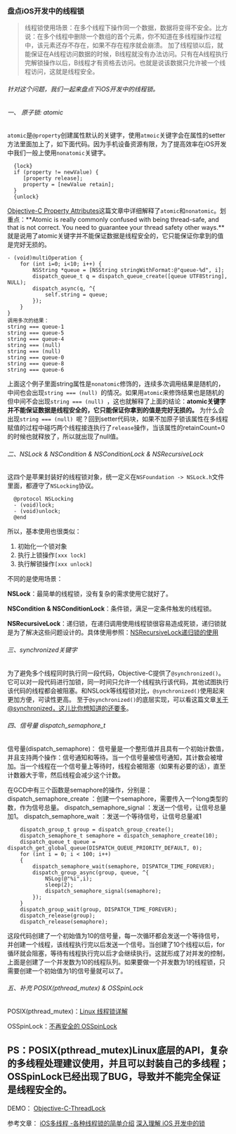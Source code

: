 ### 盘点iOS开发中的线程锁

> 线程锁使用场景：在多个线程下操作同一个数据，数据将变得不安全。比方说：在多个线程中删除一个数组的首个元素，你不知道在多线程操作过程中，该元素还存不存在，如果不存在程序就会崩溃。
加了线程锁以后，就能保证在A线程访问数据的时候，B线程就没有办法访问。只有在A线程执行完解锁操作以后，B线程才有资格去访问。也就是说该数据只允许被一个线程访问，这就是线程安全。

###### 针对这个问题，我们一起来盘点下iOS开发中的线程锁。
###### 一、 原子锁: atomic
`atomic`是`@property`创建属性默认的关键字，使用`atmoic`关键字会在属性的setter方法里面加上了，如下面代码。因为手机设备资源有限，为了提高效率在iOS开发中我们一般上使用`nonatomic`关键字。
		
      {lock}
      if (property != newValue) {
         [property release]; 
         property = [newValue retain]; 
      }    
      {unlock}
[Objective-C Property Attributes](https://academy.realm.io/posts/tmi-objective-c-property-attributes/)这篇文章中详细解释了`atomic`和`nonatomic`。划重点：**Atomic is really commonly confused with being thread-safe, and that is not correct. You need to guarantee your thread safety other ways.**就是说用了atomic关键字并不能保证数据是线程安全的，它只能保证你拿到的值是完好无损的。
	  
    - (void)multiOperation {
	    for (int i=0; i<10; i++) {
	        NSString *queue = [NSString stringWithFormat:@"queue-%d", i];
	        dispatch_queue_t q = dispatch_queue_create([queue UTF8String], NULL);
	        dispatch_async(q, ^{
	            self.string = queue;
	        });
	    }
	}
    调用多次的结果：
    string === queue-1 
	string === queue-5 
	string === queue-4 
	string === (null) 
	string === (null) 
	string === queue-0 
	string === queue-8 
	string === queue-6 
上面这个例子里面string属性是`nonatomic`修饰的，连续多次调用结果是随机的，中间也会出现`string === (null) `的情况。如果用`atomic`来修饰结果也是随机的但中间不会出现`string === (null) `，这也就解释了上面的结论：**atomic关键字并不能保证数据是线程安全的，它只能保证你拿到的值是完好无损的。**
为什么会出现`string === (null) `呢？回到setter代码块，如果不加原子锁该属性在多线程赋值的过程中碰巧两个线程接连执行了`release`操作，当该属性的retainCount=0的时候也就释放了，所以就出现了null值。
###### 二、NSLock & NSCondition & NSConditionLock & NSRecursiveLock
这四个是苹果封装好的线程锁对象，统一定义在`NSFoundation -> NSLock.h`文件里面，都遵守了`NSLocking`协议。
	
      @protocol NSLocking
	  - (void)lock; 
	  - (void)unlock;
	  @end
所以，基本使用也很类似：
1. 初始化一个锁对象 
  2. 执行上锁操作`[xxx lock] `
3. 执行解锁操作`[xxx unlock]`

不同的是使用场景：

**NSLock**：最简单的线程锁，没有复杂的需求使用它就好了。

**NSCondition & NSConditionLock**：条件锁，满足一定条件触发的线程锁。

**NSRecursiveLock**：递归锁，在递归调用使用线程锁很容易造成死锁，递归锁就是为了解决这些问题设计的。具体使用参照：[NSRecursiveLock递归锁的使用](http://www.cocoachina.com/ios/20150513/11808.html)
###### 三、synchronized关键字
为了避免多个线程同时执行同一段代码，Objective-C提供了`@synchronized()`。它可以对一段代码进行加锁，同一时间只允许一个线程执行该代码，其他试图执行该代码的线程都会被阻塞。和NSLock等线程锁对比，`@synchronized()`使用起来更加方便，可读性更高。
至于`@synchronized()`的底层实现，可以看这篇文章[关于 @synchronized，这儿比你想知道的还要多](http://yulingtianxia.com/blog/2015/11/01/More-than-you-want-to-know-about-synchronized/)。
###### 四、信号量  dispatch_semaphore_t
 信号量(dispatch_semaphore)： 信号量是一个整形值并且具有一个初始计数值，并且支持两个操作：信号通知和等待。当一个信号量被信号通知，其计数会被增加。当一个线程在一个信号量上等待时，线程会被阻塞（如果有必要的话），直至计数器大于零，然后线程会减少这个计数。
 
在GCD中有三个函数是semaphore的操作，分别是：
 dispatch_semaphore_create ：创建一个semaphore，需要传入一个long类型的数，作为信号总量。
 dispatch_semaphore_signal ：发送一个信号，让信号总量加1。
 dispatch_semaphore_wait ：发送一个等待信号，让信号总量减1
  
        dispatch_group_t group = dispatch_group_create();   
	    dispatch_semaphore_t semaphore = dispatch_semaphore_create(10);   
	    dispatch_queue_t queue = dispatch_get_global_queue(DISPATCH_QUEUE_PRIORITY_DEFAULT, 0);   
	    for (int i = 0; i < 100; i++)   
	    {   
	        dispatch_semaphore_wait(semaphore, DISPATCH_TIME_FOREVER);   
	        dispatch_group_async(group, queue, ^{   
	            NSLog(@"%i",i);   
	            sleep(2);   
	            dispatch_semaphore_signal(semaphore);   
	        });   
	    }   
	    dispatch_group_wait(group, DISPATCH_TIME_FOREVER);   
	    dispatch_release(group);   
	    dispatch_release(semaphore);
这段代码创建了一个初始值为10的信号量，每一次循环都会发送一个等待信号，并创建一个线程，该线程执行完以后发送一个信号。当创建了10个线程以后，for循环就会阻塞，等待有线程执行完以后才会继续执行。这就形成了对并发的控制，上面是创建了一个并发数为10的线程队列。如果要做一个并发数为1的线程锁，只需要创建一个初始值为1的信号量就可以了。

###### 五、补充 POSIX(pthread_mutex) & OSSpinLock

  POSIX(pthread_mutex)：[Linux 线程锁详解](http://blog.chinaunix.net/uid-26885237-id-3207962.html)
  
  OSSpinLock：[不再安全的 OSSpinLock](https://blog.ibireme.com/2016/01/16/spinlock_is_unsafe_in_ios/)
  
PS：POSIX(pthread_mutex)Linux底层的API，复杂的多线程处理建议使用，并且可以封装自己的多线程；OSSpinLock已经出现了BUG，导致并不能完全保证是线程安全的。
-----
DEMO：
[Objective-C-ThreadLock](https://github.com/SnoopPanda/Objective-C-ThreadLock)

参考文章：
[iOS多线程 -各种线程锁的简单介绍](http://www.jianshu.com/p/35dd92bcfe8c)
[深入理解 iOS 开发中的锁](https://bestswifter.com/ios-lock/)
